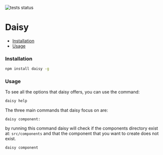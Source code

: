 ![tests status](https://github.com/github/docs/actions/workflows/main.yml/badge.svg)

<h1>Daisy</h1>

<ul>
  <li>
    <a href="#installation">Installation</a>
  </li>
  <li>
    <a href="#installation">Usage</a>
  </li>
</ul>  

<h3 id="installation">Installation</h3>

```bash
npm install daisy -g
```

<h3 id="installation">Usage</h3>

<p>To see all the options that daisy offers, you can use the command:</p>

```bash
daisy help
```

<p>The three main commands that daisy focus on are: </p>

``daisy component:`` 

<p>by running this command daisy will check if the components directory exist at: <code>src/components</code> and that the component that you want to create does not exist.</p> 

```bash
daisy component
```